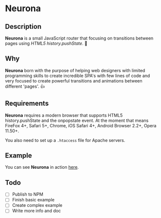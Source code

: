 # Neurona

## Description
**Neurona** is a small JavaScript router that focusing on transitions between pages using *HTML5 history.pushState*.
:rocket:


## Why
**Neurona** born with the purpose of helping web designers with limited programming skills to create
incredible SPA's with few lines of code and very focused to create powerful transitions and animations between
different 'pages'. :+1:


## Requirements
**Neurona** requires a modern browser that supports HTML5 history.pushState and the onpopstate event. At the moment that means FireFox 4+, Safari 5+, Chrome, iOS Safari 4+, Android Browser 2.2+, Opera 11.50+.

You also need to set up a `.htaccess` file for Apache servers.


## Example
You can see **Neurona** in action [here](http://builtbyedgar.com/lab/neuronajs/example/).


## Todo
- [ ] Publish to NPM
- [ ] Finish basic example
- [ ] Create complex example
- [ ] Write more info and doc
